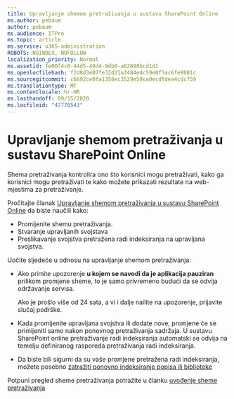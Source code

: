 ```yaml
---
title: Upravljanje shemom pretraživanja u sustavu SharePoint Online
ms.author: pebaum
author: pebaum
ms.audience: ITPro
ms.topic: article
ms.service: o365-administration
ROBOTS: NOINDEX, NOFOLLOW
localization_priority: Normal
ms.assetid: fe00f4c0-44d5-49d4-9db0-a62698bcd1d1
ms.openlocfilehash: f2d8d3e07fe32d21af484e4c59e0f5ac6fe8081c
ms.sourcegitcommit: c6692ce0fa1358ec3529e59ca0ecdfdea4cdc759
ms.translationtype: MT
ms.contentlocale: hr-HR
ms.lasthandoff: 09/15/2020
ms.locfileid: "47770543"
---
```

# <a name="manage-search-schema-in-sharepoint-online"></a>Upravljanje shemom pretraživanja u sustavu SharePoint Online

Shema pretraživanja kontrolira ono što korisnici mogu pretraživati, kako ga korisnici mogu pretraživati te kako možete prikazati rezultate na web-mjestima za pretraživanje. 

Pročitajte članak [Upravljanje shemom pretraživanja u sustavu SharePoint Online](https://docs.microsoft.com/sharepoint/manage-search-schema) da biste naučili kako: 
- Promijenite shemu pretraživanja.
- Stvaranje upravljanih svojstava
- Preslikavanje svojstva pretražena radi indeksiranja na upravljana svojstva.

Uočite sljedeće u odnosu na upravljanje shemom pretraživanja:

- Ako primite upozorenje **u kojem se navodi da je aplikacija pauziran** prilikom promjene sheme, to je samo privremeno budući da se odvija održavanje servisa. 

    Ako je prošlo više od 24 sata, a vi i dalje nailite na upozorenje, prijavite slučaj podrške.
- Kada promijenite upravljana svojstva ili dodate nove, promjene će se primijeniti samo nakon ponovnog pretraživanja sadržaja. U sustavu SharePoint online pretraživanje radi indeksiranja automatski se odvija na temelju definiranog rasporeda pretraživanja radi indeksiranja.
- Da biste bili sigurni da su vaše promjene pretražena radi indeksiranja, možete posebno [zatražiti ponovno indeksiranje popisa ili biblioteke](https://docs.microsoft.com/sharepoint/manage-search-schema#request-re-indexing-of-a-document-library-or-list) 

Potpuni pregled sheme pretraživanja potražite u članku [uvođenje sheme pretraživanja](https://blogs.technet.microsoft.com/tothesharepoint/2012/11/25/introducing-search-schema-for-sharepoint-2013/) 


